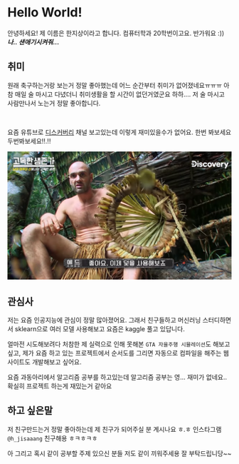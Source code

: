 # Hello World!
안녕하세요! 제 이름은 한지상이라고 합니다. 컴퓨터학과 20학번이고요. 반가워요 :))
***나.. 샌애기시켜줘...***

## 취미
원래 축구하는거랑 보는거 정말 좋아했는데 어느 순간부터 취미가 없어졌네요ㅠㅠㅠ 아참 매일 술 마시고 다녔더니 취미생활을 할 시간이 없던거였군요 하하.... 저 술 마시고 사람만나서 노는거 정말 좋아합니다. 

<br>

요즘 유튜브로 [디스커버리](https://www.youtube.com/channel/UCI6bxkc4WHwIHLis1Hg2jTw) 채널 보고있는데 이렇게 재미있을수가 없어요. 한번 봐보세요 두번봐보세요!!.!!

![](170af0a21b817fc3a.png)

## 관심사
저는 요즘 인공지능에 관심이 정말 많아졌어요. 그래서 친구들하고 머신러닝 스터디하면서 sklearn으로 여러 모델 사용해보고 요즘은 kaggle 풀고 있답니다. 

얼마전 시도해보려다 처참한 제 실력으로 인해 못해본 `GTA 자율주행 시뮬레이션`도 해보고 싶고, 제가 요즘 하고 있는 프로젝트에서 순서도를 그리면 자동으로 컴파일을 해주는 웹사이트도 개발해보고 싶어요.

요즘 과동아리에서 알고리즘 공부를 하고있는데 알고리즘 공부는 영... 재미가 없네요.. 확실히 프로젝트 하는게 재밌는거 같아요

## 하고 싶은말
저 친구만드는거 정말 좋아하는데 제 친구가 되어주실 분 계시나요 ㅎ.ㅎ
인스타그램 `@h_jisaaang` 친구해용 ㅎㅋㅎㅋㅎ

아 그리고 혹시 같이 공부할 주제 있으신 분들 저도 같이 끼워주세용
잘 부탁드립니당~~
